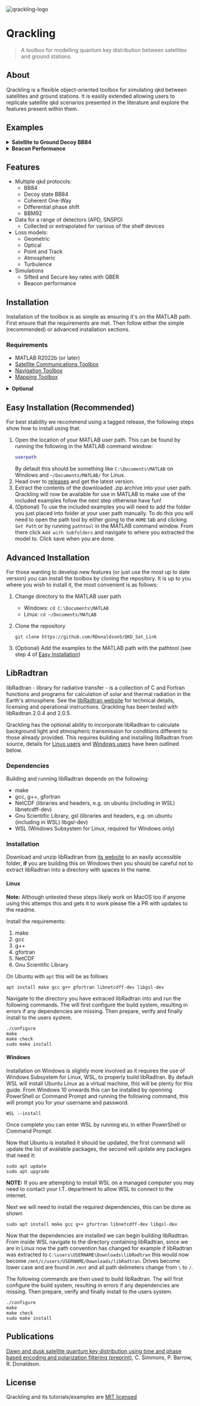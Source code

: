 
![qrackling-logo](https://github.com/RDonaldson5/QKD_Sat_Link/assets/24245170/4391532c-85e1-47e0-80f5-308610079d9c)



# Qrackling
> A toolbox for modelling quantum key distribution between satellites and ground stations.

## About
Qrackling is a flexible object-oriented toolbox for simulating qkd between satellites and ground stations. It is easlily extended allowing users to replicate satellite qkd scenarios presented in the literature and explore the features present within them.

## Examples

<details>
<summary><b>Satellite to Ground Decoy BB84</b></summary>
   
![sample_overpass_qkd](https://github.com/RDonaldson5/QKD_Sat_Link/assets/24245170/b497c680-65f4-4c5d-9ab5-66cc644786be)

</details>

<details>
<summary><b>Beacon Performance</b></summary>
   
![sample_overpass_beacon](https://github.com/RDonaldson5/QKD_Sat_Link/assets/24245170/61ca5094-656a-440c-99ab-7d3404c2a174)

</details>


## Features
- Multiple qkd protocols:
    * BB84
    * Decoy state BB84
    * Coherent One-Way
    * Differential phase shift
    * BBM92
- Data for a range of detectors (APD, SNSPD)
    * Collected or extrapolated for various of the shelf devices
- Loss models:
    * Geometric
    * Optical
    * Point and Track
    * Atmospheric
    * Turbulence
- Simulations
    - Sifted and Secure key rates with QBER
    - Beacon performance

## Installation

Installation of the toolbox is as simple as ensuring it's on the MATLAB path. First ensure that the requirements are met. Then follow either the simple (recommended) or advanced installation sections.

### Requirements

- MATLAB R2022b (or later)
- [Satellite Communications Toolbox](https://uk.mathworks.com/products/satellite-communications.html)
- [Navigation Toolbox](https://www.mathworks.com/products/navigation.html)
- [Mapping Toolbox](https://www.mathworks.com/products/mapping.html)

<details>
<summary><b>Optional</b></summary>

- [LibRadtran](http://www.libradtran.org/doku.php) 2.0.4 or later

</details>

## Easy Installation (Recommended)
For best stability we recommend using a tagged release, the following steps show how to install using that.

1. Open the location of your MATLAB user path. This can be found by running the following in the MATLAB command window:
    ``` matlab
    userpath
    ```
    By default this should be something like `C:\Documents\MATLAB` on Windows and `~/Documents/MATLAB/` for Linux.
2. Head over to [releases](https://github.com/RDonaldson5/QKD_Sat_Link/releases) and get the latest version.
3. Extract the contents of the downloaded .zip archive into your user path. Qrackling will now be available for use in MATLAB to make use of the included examples follow the next step otherwise have fun!
4. (Optional) To use the included examples you will need to add the folder you just placed into folder at your user path manually. To do this you will need to open the path tool by either going to the `HOME` tab and clicking `Set Path` or by running `pathtool` in the MATLAB command window. From there click `Add with Subfolders` and navigate to where you extracted the model to. Click save when you are done.

## Advanced Installation

For those wanting to develop new features (or just use the most up to date version) you can install the toolbox by cloning the repository. It is up to you where you wish to install it, the most convenient is as follows:

1. Change directory to the MATLAB user path
    * Windows: `cd C:\Documents\MATLAB`
    * Linux: `cd ~/Documents/MATLAB`

2. Clone the repository
    ```shell
    git clone https://github.com/RDonaldson5/QKD_Sat_Link
    ```
3. (Optional) Add the examples to the MATLAB path with the pathtool (see step 4 of [Easy Installation](#easy-installation-recommended))

## LibRadtran
libRadtran - library for radiative transfer - is a collection of C and Fortran functions and programs for calculation of solar and thermal radiation in the Earth's atmosphere. See the [libRadtran website](https://libradtran.org/doku.php) for technical details, licensing and operational instructions. Qrackling has been tested with libRadtran 2.0.4 and 2.0.5.

Qrackling has the optional ability to incorporate libRadtran to calculate background light and atmospheric transmission for conditions different to those already provided.
This requires building and installing libRadtran from source, details for [Linux users](#Linux) and [Windows users](#Windows) have been outlined below.

### Dependencies
Building and running libRadtran depends on the following:
- make
- gcc, g++, gfortran
- NetCDF (libraries and headers, e.g. on ubuntu (including in WSL) libnetcdff-dev)
- Gnu Scientific Library, gsl (libraries and headers, e.g. on ubuntu (including in WSL) libgsl-dev)
- WSL (Windows Subsystem for Linux, required for Windows only)


### Installation

Download and unzip libRadtran from [its website](https://libradtran.org/doku.php?id=download) to an easily accessible folder, **if** you are building this on Windows then you should be careful not to extract libRadtran into a directory with spaces in the name.

#### Linux

**Note:** Although untested these steps likely work on MacOS too if anyone using this attemps this and gets it to work please file a PR with updates to the readme.

Install the requirements: 
1. make
2. gcc
3. g++
4. gfortran
5. NetCDF
6. Gnu Scientific Library

On Ubuntu with `apt` this will be as follows
``` shell
apt install make gcc g++ gfortran libnetcdff-dev libgsl-dev
```
Navigate to the directory you have extraced libRadtran into and run the following commands.
The will first configure the build system, resulting in errors if any dependencies are missing. Then prepare, verify and finally install to the users system.
```shell
./configure
make
make check
sudo make install
```

#### Windows
Installation on Windows is slightly more involved as it requires the use of 
Windows Subsystem for Linux, WSL, to properly build libRadtran.
By default WSL will install Ubuntu Linux as a virtual machine, this will be plenty for this guide.
From Windows 10 onwards this can be installed by openning PowerShell or Command Prompt and running the following command, this will prompt you for your username and password.
```shell
WSL --install
```
Once complete you can enter WSL by running `WSL` in either PowerShell or Command Prompt.

Now that Ubuntu is installed it should be updated, the first command will update the list of available packages, the second will update any packages that need it: 
```shell
sudo apt update
sudo apt upgrade
```

**NOTE:** If you are attempting to install WSL on a managed computer you may need to contact your I.T. department to allow WSL to connect to the internet.

Next we will need to install the required dependencies, this can be done as shown
``` shell
sudo apt install make gcc g++ gfortran libnetcdff-dev libgsl-dev
```

Now that the dependencies are installed we can begin building libRadtran.
From inside WSL navigate to the directory containing libRadtran, since we are in Linux now the path convention has changed for example if libRadtran was extracted to `C:\users\USERNAME\Downloads\libRadtran` this would now become `/mnt/c/users/USERNAME/Downloads/libRadtran`.
Drives become lower case and are found in `/mnt` and all path delimeters change from `\` to `/`.

The following commands are then used to build libRadtran.
The will first configure the build system, resulting in errors if any dependencies are missing. Then prepare, verify and finally install to the users system.
```shell
./configure
make
make check
sudo make install
```

## Publications
[Dawn and dusk satellite quantum key distribution using time and phase based encoding and polarization filtering (preprint)](https://preprints.opticaopen.org/s/1bb0c741db45094e4890), C. Simmons, P. Barrow, R. Donaldson.

## License
Qrackling and its tutorials/examples are [MIT licensed](https://github.com/RDonaldson5/QKD_Sat_Link/blob/main/LICENSE)
